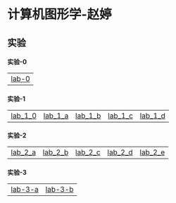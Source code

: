<html>
<head>

</head>
<h1>计算机图形学-赵婷</h1>
<h2>实验</h2>
<h4>实验-0
  <table>
    <tr>
      <td><a href="lab-0.html">lab-0 </a></td>
    </tr>
  </table>
</h4>
<h4>实验-1 
  <table>
    <tr>
    <td>
      <a href="demol/chap1-demol.html"> lab_1_0</a>
      </td>
      <td>
        <a href="demol/chap.a.demol.html"> lab_1_a</a>
      </td>
      <td>
        <a href="demol/chap.b.demol.html"> lab_1_b</a>
      </td>
      <td>
        <a href="demol/chap.c.demol.html"> lab_1_c</a>
      </td>
      <td>
        <a href="demol/chap.d.demol.html"> lab_1_d</a>
      </td>
    </tr>
  </table>
</h4>
<h4>实验-2
  <table>
    <tr>
      <td>
        <a href="demol/chap.02.a.html"> lab_2_a</a>
      </td>
      <td>
        <a href="demol/chap.02.b.html"> lab_2_b</a>
      </td>
       <td>
        <a href="demol/chap.02.c.html"> lab_2_c</a>
      </td>
      <td>
        <a href="demol/chap.02.d.html"> lab_2_d</a>
      </td>
      <td>
        <a href="demol/chap.02.e.html"> lab_2_e</a>
      </td>
    </tr>
  </table>
</h4>
<h4>实验-3
  <table>
    <tr>
      <td><a href="demol/chap.3.a.html">lab-3-a </a></td>
      <td><a href="demol/chap.3.b.html">lab-3-b</a></td>
    </tr>
  </table>
</h4>
</html>
